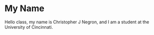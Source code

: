# My Name

Hello class, my name is Christopher J Negron, and I am a student at the University of Cincinnati.
